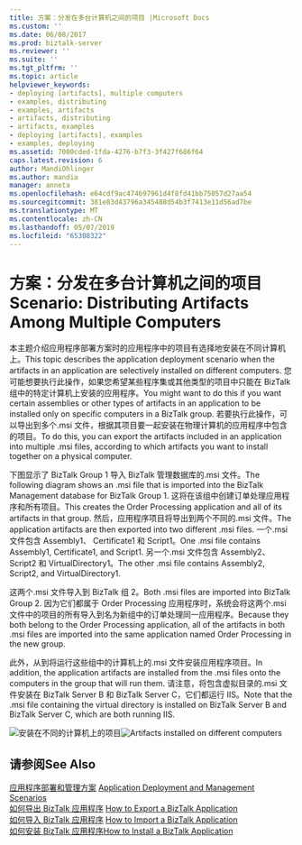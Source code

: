```yaml
---
title: 方案：分发在多台计算机之间的项目 |Microsoft Docs
ms.custom: ''
ms.date: 06/08/2017
ms.prod: biztalk-server
ms.reviewer: ''
ms.suite: ''
ms.tgt_pltfrm: ''
ms.topic: article
helpviewer_keywords:
- deploying [artifacts], multiple computers
- examples, distributing
- examples, artifacts
- artifacts, distributing
- artifacts, examples
- deploying [artifacts], examples
- examples, deploying
ms.assetid: 7000cded-1fda-4276-b7f3-3f427f686f64
caps.latest.revision: 6
author: MandiOhlinger
ms.author: mandia
manager: anneta
ms.openlocfilehash: e64cdf9ac474697961d4f8fd41bb75057d27aa54
ms.sourcegitcommit: 381e83d43796a345488d54b3f7413e11d56ad7be
ms.translationtype: MT
ms.contentlocale: zh-CN
ms.lasthandoff: 05/07/2019
ms.locfileid: "65308322"
---
```

# <a name="scenario-distributing-artifacts-among-multiple-computers"></a><span data-ttu-id="63e12-102">方案：分发在多台计算机之间的项目</span><span class="sxs-lookup"><span data-stu-id="63e12-102">Scenario: Distributing Artifacts Among Multiple Computers</span></span>
<span data-ttu-id="63e12-103">本主题介绍应用程序部署方案时的应用程序中的项目有选择地安装在不同计算机上。</span><span class="sxs-lookup"><span data-stu-id="63e12-103">This topic describes the application deployment scenario when the artifacts in an application are selectively installed on different computers.</span></span> <span data-ttu-id="63e12-104">您可能想要执行此操作，如果您希望某些程序集或其他类型的项目中只能在 BizTalk 组中的特定计算机上安装的应用程序。</span><span class="sxs-lookup"><span data-stu-id="63e12-104">You might want to do this if you want certain assemblies or other types of artifacts in an application to be installed only on specific computers in a BizTalk group.</span></span> <span data-ttu-id="63e12-105">若要执行此操作，可以导出到多个.msi 文件，根据其项目要一起安装在物理计算机的应用程序中包含的项目。</span><span class="sxs-lookup"><span data-stu-id="63e12-105">To do this, you can export the artifacts included in an application into multiple .msi files, according to which artifacts you want to install together on a physical computer.</span></span>  
  
 <span data-ttu-id="63e12-106">下图显示了 BizTalk Group 1 导入 BizTalk 管理数据库的.msi 文件。</span><span class="sxs-lookup"><span data-stu-id="63e12-106">The following diagram shows an .msi file that is imported into the BizTalk Management database for BizTalk Group 1.</span></span> <span data-ttu-id="63e12-107">这将在该组中创建订单处理应用程序和所有项目。</span><span class="sxs-lookup"><span data-stu-id="63e12-107">This creates the Order Processing application and all of its artifacts in that group.</span></span> <span data-ttu-id="63e12-108">然后，应用程序项目将导出到两个不同的.msi 文件。</span><span class="sxs-lookup"><span data-stu-id="63e12-108">The application artifacts are then exported into two different .msi files.</span></span> <span data-ttu-id="63e12-109">一个.msi 文件包含 Assembly1、 Certificate1 和 Script1。</span><span class="sxs-lookup"><span data-stu-id="63e12-109">One .msi file contains Assembly1, Certificate1, and Script1.</span></span> <span data-ttu-id="63e12-110">另一个.msi 文件包含 Assembly2、 Script2 和 VirtualDirectory1。</span><span class="sxs-lookup"><span data-stu-id="63e12-110">The other .msi file contains Assembly2, Script2, and VirtualDirectory1.</span></span>  
  
 <span data-ttu-id="63e12-111">这两个.msi 文件导入到 BizTalk 组 2。</span><span class="sxs-lookup"><span data-stu-id="63e12-111">Both .msi files are imported into BizTalk Group 2.</span></span> <span data-ttu-id="63e12-112">因为它们都属于 Order Processing 应用程序时，系统会将这两个.msi 文件中的项目的所有导入到名为新组中的订单处理同一应用程序。</span><span class="sxs-lookup"><span data-stu-id="63e12-112">Because they both belong to the Order Processing application, all of the artifacts in both .msi files are imported into the same application named Order Processing in the new group.</span></span>  
  
 <span data-ttu-id="63e12-113">此外，从到将运行这些组中的计算机上的.msi 文件安装应用程序项目。</span><span class="sxs-lookup"><span data-stu-id="63e12-113">In addition, the application artifacts are installed from the .msi files onto the computers in the group that will run them.</span></span> <span data-ttu-id="63e12-114">请注意，将包含虚拟目录的.msi 文件安装在 BizTalk Server B 和 BizTalk Server C，它们都运行 IIS。</span><span class="sxs-lookup"><span data-stu-id="63e12-114">Note that the .msi file containing the virtual directory is installed on BizTalk Server B and BizTalk Server C, which are both running IIS.</span></span>  
  
 <span data-ttu-id="63e12-115">![安装在不同的计算机上的项目](../core/media/distributionofartifacts.gif "DistributionOfArtifacts")</span><span class="sxs-lookup"><span data-stu-id="63e12-115">![Artifacts installed on different computers](../core/media/distributionofartifacts.gif "DistributionOfArtifacts")</span></span>  
  
## <a name="see-also"></a><span data-ttu-id="63e12-116">请参阅</span><span class="sxs-lookup"><span data-stu-id="63e12-116">See Also</span></span>  
 <span data-ttu-id="63e12-117">[应用程序部署和管理方案](../core/application-deployment-and-management-scenarios.md) </span><span class="sxs-lookup"><span data-stu-id="63e12-117">[Application Deployment and Management Scenarios](../core/application-deployment-and-management-scenarios.md) </span></span>  
 <span data-ttu-id="63e12-118">[如何导出 BizTalk 应用程序](../core/how-to-export-a-biztalk-application.md) </span><span class="sxs-lookup"><span data-stu-id="63e12-118">[How to Export a BizTalk Application](../core/how-to-export-a-biztalk-application.md) </span></span>  
 <span data-ttu-id="63e12-119">[如何导入 BizTalk 应用程序](../core/how-to-import-a-biztalk-application.md) </span><span class="sxs-lookup"><span data-stu-id="63e12-119">[How to Import a BizTalk Application](../core/how-to-import-a-biztalk-application.md) </span></span>  
 [<span data-ttu-id="63e12-120">如何安装 BizTalk 应用程序</span><span class="sxs-lookup"><span data-stu-id="63e12-120">How to Install a BizTalk Application</span></span>](../core/how-to-install-a-biztalk-application.md)